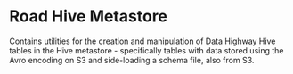 # Road Hive Metastore

Contains utilities for the creation and manipulation of Data Highway Hive tables in the Hive metastore -
specifically tables with data stored using the Avro encoding on S3 and side-loading a schema file, also from S3.

